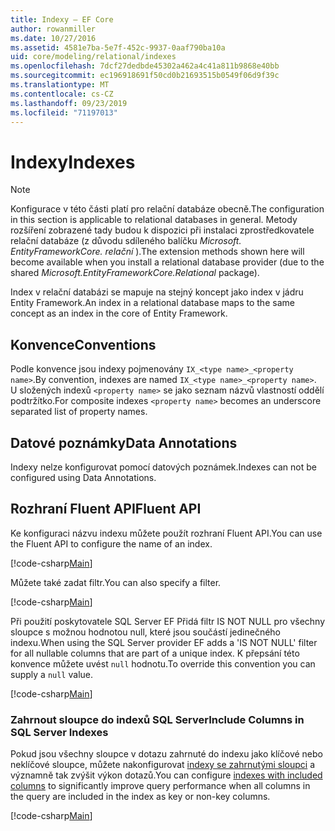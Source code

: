 ```yaml
---
title: Indexy – EF Core
author: rowanmiller
ms.date: 10/27/2016
ms.assetid: 4581e7ba-5e7f-452c-9937-0aaf790ba10a
uid: core/modeling/relational/indexes
ms.openlocfilehash: 7dcf27dedbde45302a462a4c41a811b9868e40bb
ms.sourcegitcommit: ec196918691f50cd0b21693515b0549f06d9f39c
ms.translationtype: MT
ms.contentlocale: cs-CZ
ms.lasthandoff: 09/23/2019
ms.locfileid: "71197013"
---
```

# <a name="indexes"></a><span data-ttu-id="522ce-102">Indexy</span><span class="sxs-lookup"><span data-stu-id="522ce-102">Indexes</span></span>

> [!NOTE]  
> <span data-ttu-id="522ce-103">Konfigurace v této části platí pro relační databáze obecně.</span><span class="sxs-lookup"><span data-stu-id="522ce-103">The configuration in this section is applicable to relational databases in general.</span></span> <span data-ttu-id="522ce-104">Metody rozšíření zobrazené tady budou k dispozici při instalaci zprostředkovatele relační databáze (z důvodu sdíleného balíčku *Microsoft. EntityFrameworkCore. relační* ).</span><span class="sxs-lookup"><span data-stu-id="522ce-104">The extension methods shown here will become available when you install a relational database provider (due to the shared *Microsoft.EntityFrameworkCore.Relational* package).</span></span>

<span data-ttu-id="522ce-105">Index v relační databázi se mapuje na stejný koncept jako index v jádru Entity Framework.</span><span class="sxs-lookup"><span data-stu-id="522ce-105">An index in a relational database maps to the same concept as an index in the core of Entity Framework.</span></span>

## <a name="conventions"></a><span data-ttu-id="522ce-106">Konvence</span><span class="sxs-lookup"><span data-stu-id="522ce-106">Conventions</span></span>

<span data-ttu-id="522ce-107">Podle konvence jsou indexy pojmenovány `IX_<type name>_<property name>`.</span><span class="sxs-lookup"><span data-stu-id="522ce-107">By convention, indexes are named `IX_<type name>_<property name>`.</span></span> <span data-ttu-id="522ce-108">U složených indexů `<property name>` se jako seznam názvů vlastností oddělí podtržítko.</span><span class="sxs-lookup"><span data-stu-id="522ce-108">For composite indexes `<property name>` becomes an underscore separated list of property names.</span></span>

## <a name="data-annotations"></a><span data-ttu-id="522ce-109">Datové poznámky</span><span class="sxs-lookup"><span data-stu-id="522ce-109">Data Annotations</span></span>

<span data-ttu-id="522ce-110">Indexy nelze konfigurovat pomocí datových poznámek.</span><span class="sxs-lookup"><span data-stu-id="522ce-110">Indexes can not be configured using Data Annotations.</span></span>

## <a name="fluent-api"></a><span data-ttu-id="522ce-111">Rozhraní Fluent API</span><span class="sxs-lookup"><span data-stu-id="522ce-111">Fluent API</span></span>

<span data-ttu-id="522ce-112">Ke konfiguraci názvu indexu můžete použít rozhraní Fluent API.</span><span class="sxs-lookup"><span data-stu-id="522ce-112">You can use the Fluent API to configure the name of an index.</span></span>

[!code-csharp[Main](../../../../samples/core/Modeling/FluentAPI/Relational/IndexName.cs?name=Model&highlight=9)]

<span data-ttu-id="522ce-113">Můžete také zadat filtr.</span><span class="sxs-lookup"><span data-stu-id="522ce-113">You can also specify a filter.</span></span>

[!code-csharp[Main](../../../../samples/core/Modeling/FluentAPI/Relational/IndexFilter.cs?name=Model&highlight=9)]

<span data-ttu-id="522ce-114">Při použití poskytovatele SQL Server EF Přidá filtr IS NOT NULL pro všechny sloupce s možnou hodnotou null, které jsou součástí jedinečného indexu.</span><span class="sxs-lookup"><span data-stu-id="522ce-114">When using the SQL Server provider EF adds a 'IS NOT NULL' filter for all nullable columns that are part of a unique index.</span></span> <span data-ttu-id="522ce-115">K přepsání této konvence můžete uvést `null` hodnotu.</span><span class="sxs-lookup"><span data-stu-id="522ce-115">To override this convention you can supply a `null` value.</span></span>

[!code-csharp[Main](../../../../samples/core/Modeling/FluentAPI/Relational/IndexNoFilter.cs?name=Model&highlight=10)]

### <a name="include-columns-in-sql-server-indexes"></a><span data-ttu-id="522ce-116">Zahrnout sloupce do indexů SQL Server</span><span class="sxs-lookup"><span data-stu-id="522ce-116">Include Columns in SQL Server Indexes</span></span>

<span data-ttu-id="522ce-117">Pokud jsou všechny sloupce v dotazu zahrnuté do indexu jako klíčové nebo neklíčové sloupce, můžete nakonfigurovat [indexy se zahrnutými sloupci](https://docs.microsoft.com/sql/relational-databases/indexes/create-indexes-with-included-columns) a významně tak zvýšit výkon dotazů.</span><span class="sxs-lookup"><span data-stu-id="522ce-117">You can configure [indexes with included columns](https://docs.microsoft.com/sql/relational-databases/indexes/create-indexes-with-included-columns) to significantly improve query performance when all columns in the query are included in the index as key or non-key columns.</span></span>

[!code-csharp[Main](../../../../samples/core/Modeling/FluentAPI/Relational/ForSqlServerHasIndex.cs?name=Model)]
